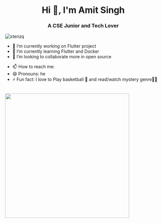 <h1 align="center">Hi 👋, I'm Amit Singh</h2>
<h3 align="center">A CSE Junior and Tech Lover</h3>

<p align="left"> <img src="https://komarev.com/ghpvc/?username=amitsgh&label=Profile%20views&color=0e75b6&style=flat" alt="xtenzq" /> </p>

- 🔭 I’m currently working on Flutter project
- 🌱 I’m currently learning Flutter and Docker
- 👯 I’m looking to collaborate more in open source
<!-- - 🤔 I’m looking for help with  -->
<!-- - 💬 Ask me about ... -->
- 📫 How to reach me: 
- 😄 Pronouns: he
- ⚡ Fun fact: I love to Play basketball 🏀 and read/watch mystery genre🕵️‍♂️

<br>
<img src="https://github-readme-stats.vercel.app/api?username=amitsgh&&show_icons=true&title_color=000000&icon_color=bb2acf&text_color=#808080&bg_color=#ffffff" width="400" height="auto">
